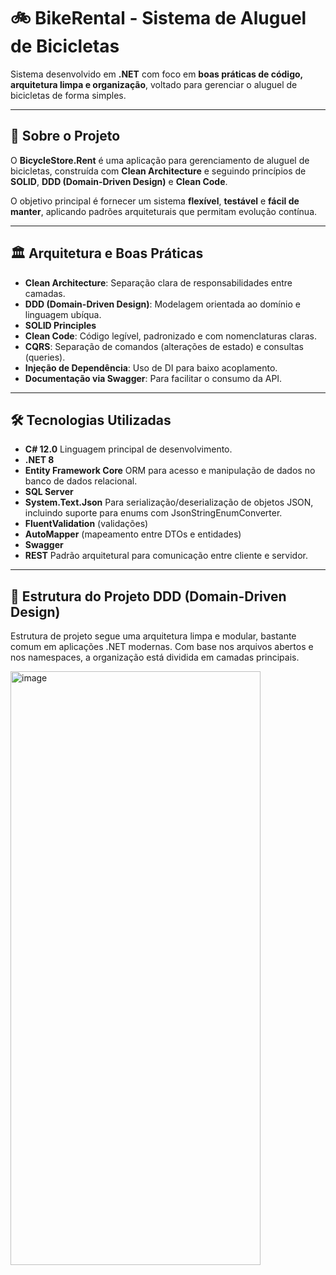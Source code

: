 

# 🚲 BikeRental - Sistema de Aluguel de Bicicletas

Sistema desenvolvido em **.NET** com foco em **boas práticas de código, arquitetura limpa e organização**, voltado para gerenciar o aluguel de bicicletas de forma simples.

---

## 📖 Sobre o Projeto
O **BicycleStore.Rent** é uma aplicação para gerenciamento de aluguel de bicicletas, construída com **Clean Architecture** e seguindo princípios de **SOLID**, **DDD (Domain-Driven Design)** e **Clean Code**.

O objetivo principal é fornecer um sistema **flexível**, **testável** e **fácil de manter**, aplicando padrões arquiteturais que permitam evolução contínua.

---

## 🏛 Arquitetura e Boas Práticas

- **Clean Architecture**: Separação clara de responsabilidades entre camadas.
- **DDD (Domain-Driven Design)**: Modelagem orientada ao domínio e linguagem ubíqua.
- **SOLID Principles**
- **Clean Code**: Código legível, padronizado e com nomenclaturas claras.
- **CQRS**: Separação de comandos (alterações de estado) e consultas (queries).
- **Injeção de Dependência**: Uso de DI para baixo acoplamento.
- **Documentação via Swagger**: Para facilitar o consumo da API.

---

## 🛠 Tecnologias Utilizadas

- **C# 12.0** Linguagem principal de desenvolvimento.
- **.NET 8**
- **Entity Framework Core** ORM para acesso e manipulação de dados no banco de dados relacional.
- **SQL Server**
- **System.Text.Json** Para serialização/deserialização de objetos JSON, incluindo suporte para enums com JsonStringEnumConverter.
- **FluentValidation** (validações)
- **AutoMapper** (mapeamento entre DTOs e entidades)
- **Swagger**
- **REST** Padrão arquitetural para comunicação entre cliente e servidor.

---

## 📂 Estrutura do Projeto DDD (Domain-Driven Design)
Estrutura de projeto segue uma arquitetura limpa e modular, bastante comum em aplicações .NET modernas. Com base nos arquivos abertos e nos namespaces, a organização está dividida em camadas principais.

<div>
<img width="400" height="950" alt="image" src="https://github.com/user-attachments/assets/6883075e-21b7-41b7-9f6a-8863b31fadad" />
</div>
